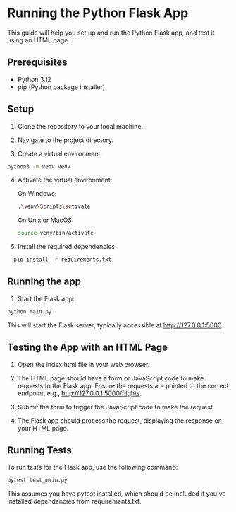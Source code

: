 # Running the Python Flask App

This guide will help you set up and run the Python Flask app, and test it using an HTML page.

## Prerequisites

- Python 3.12
- pip (Python package installer)

## Setup

1. Clone the repository to your local machine.

2. Navigate to the project directory.

3. Create a virtual environment:

```sh
python3 -m venv venv
```

4. Activate the virtual environment:

    On Windows:
  
    ```sh
    .\venv\Scripts\activate
    ```
  
    On Unix or MacOS:
    ```sh
    source venv/bin/activate
    ```

5. Install the required dependencies:
```sh
  pip install -r requirements.txt
```

## Running the app
1. Start the Flask app:
```sh
python main.py
```
This will start the Flask server, typically accessible at http://127.0.0.1:5000.

## Testing the App with an HTML Page
1. Open the index.html file in your web browser.

2. The HTML page should have a form or JavaScript code to make requests to the Flask app. Ensure the requests are pointed to the correct endpoint, e.g., http://127.0.0.1:5000/flights.

3. Submit the form to trigger the JavaScript code to make the request.

4. The Flask app should process the request, displaying the response on your HTML page.


## Running Tests
To run tests for the Flask app, use the following command:

```sh
pytest test_main.py
```
This assumes you have pytest installed, which should be included if you've installed dependencies from requirements.txt.



